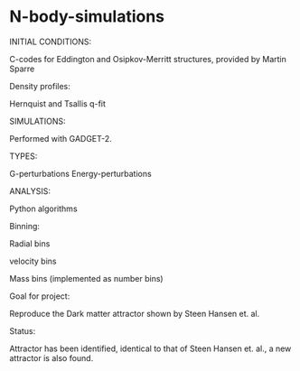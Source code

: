 # N-body-simulations

INITIAL CONDITIONS:

C-codes for Eddington and Osipkov-Merritt structures, provided by Martin Sparre


Density profiles: 

Hernquist and Tsallis q-fit


SIMULATIONS:

Performed with GADGET-2.


TYPES:

G-perturbations
Energy-perturbations


ANALYSIS:

Python algorithms


Binning:

Radial bins

velocity bins

Mass bins (implemented as number bins)


Goal for project:

Reproduce the Dark matter attractor shown by Steen Hansen et. al.


Status:

Attractor has been identified, identical to that of Steen Hansen et. al., a new attractor is also found.
